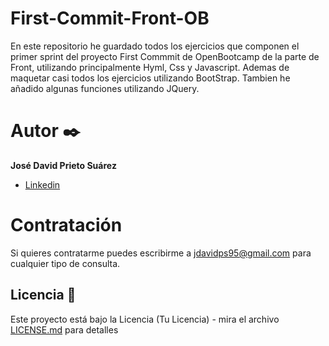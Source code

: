 # First-Commit-Front-OB

En este repositorio he guardado todos los ejercicios que componen el primer sprint del proyecto First Commmit de OpenBootcamp de la parte de Front, utilizando principalmente Hyml, Css y Javascript. Ademas de maquetar casi todos los ejercicios utilizando BootStrap. Tambien he añadido algunas funciones utilizando JQuery.

# Autor ✒️

**José David Prieto Suárez**

* [Linkedin](https://www.linkedin.com/in/jos%C3%A9-david-prieto-su%C3%A1rez-3979b2213/)

# Contratación

Si quieres contratarme puedes escribirme a jdavidps95@gmail.com para cualquier tipo de consulta.

## Licencia 📄

Este proyecto está bajo la Licencia (Tu Licencia) - mira el archivo [LICENSE.md](LICENSE.md) para detalles
